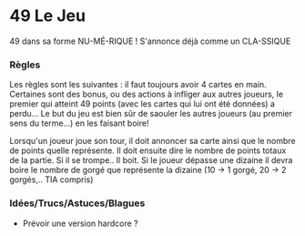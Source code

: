 # 49 Le Jeu
 49 dans sa forme NU-MÉ-RIQUE ! S'annonce déjà comme un CLA-SSIQUE

### Règles 

Les règles sont les suivantes : il faut toujours avoir 4 cartes en main. Certaines sont des bonus, ou des actions à infliger aux autres joueurs, le premier qui atteint 49 points (avec les cartes qui lui ont été données) a perdu... Le but du jeu est bien sûr de saouler les autres joueurs (au premier sens du terme...) en les faisant boire!

Lorsqu'un joueur joue son tour, il doit annoncer sa carte ainsi que le nombre de points quelle représente. Il doit ensuite dire le nombre de points totaux de la partie. Si il se trompe.. Il boit. Si le joueur dépasse une dizaine il devra boire le nombre de gorgé que représente la dizaine (10 -> 1 gorgé, 20 -> 2 gorgés,.. TIA compris)  

### Idées/Trucs/Astuces/Blagues
* Prévoir une version hardcore ?
